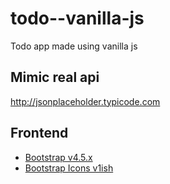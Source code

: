 # todo--vanilla-js

Todo app made using vanilla js

## Mimic real api

http://jsonplaceholder.typicode.com

## Frontend

- [Bootstrap v4.5.x](https://getbootstrap.com/docs/4.5/getting-started/introduction/)
- [Bootstrap Icons v1ish](https://icons.getbootstrap.com)
